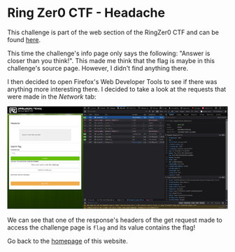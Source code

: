 # Ring Zer0 CTF - Headache

This challenge is part of the web section of the RingZer0 CTF and can be found [here](https://ringzer0ctf.com/challenges/43).

This time the challenge's info page only says the following: "Answer is closer than you think!". This made me think that the flag is maybe in this challenge's source page. However, I didn't find anything there.

I then decided to open Firefox's Web Developer Tools to see if there was anything more interesting there. I decided to take a look at the requests that were made in the *Network* tab:

![Headache/requests.png](Headache/requests.png)

We can see that one of the response's headers of the get request made to access the challenge page is `flag` and its value contains the flag!

Go back to the [homepage](https://therokdaba.github.io/) of this website.
